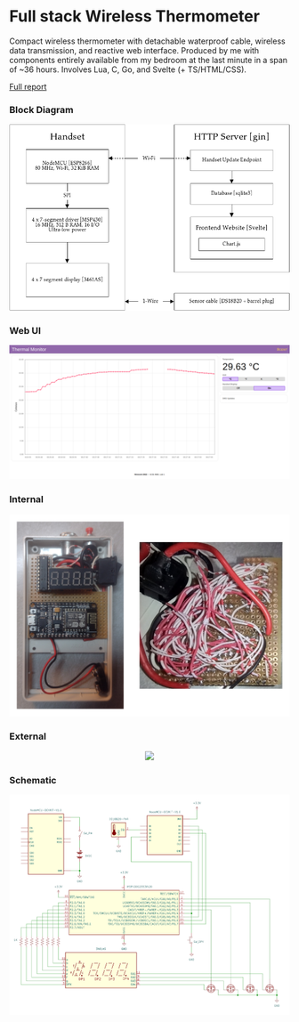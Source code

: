 # Full stack Wireless Thermometer

Compact wireless thermometer with detachable waterproof cable, wireless data
transmission, and reactive web interface. Produced by me with components entirely
available from my bedroom at the last minute in a span of ~36 hours. Involves Lua,
C, Go, and Svelte (+ TS/HTML/CSS).

[Full report](report/report.pdf)

### Block Diagram
<p align=center width=100%><img src=report/block-diagram.png></p>

### Web UI
<p align=center width=100%><img src=report/web-ui.png></p>

### Internal
<p align=center width=100%><img src=report/internal.png></p>

### External
<p align=center width=100%><img src=report/ortho.png></p>

### Schematic
<p align=center width=100%><img src=report/schematic.png></p>


